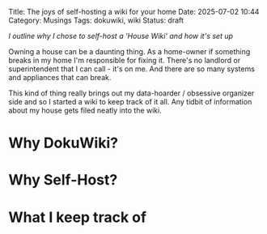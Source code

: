 Title: The joys of self-hosting a wiki for your home
Date: 2025-07-02 10:44
Category: Musings
Tags: dokuwiki, wiki 
Status: draft

*I outline why I chose to self-host a 'House Wiki' and how it's set up*

Owning a house can be a daunting thing. As a home-owner if something breaks in my home I'm responsible for fixing it. There's no landlord or superintendent that I can call - it's on me. And there are so many systems and appliances that can break. 

This kind of thing really brings out my data-hoarder / obsessive organizer side and so I started a wiki to keep track of it all. Any tidbit of information about my house gets filed neatly into the wiki. 



# Why DokuWiki?



# Why Self-Host?


# What I keep track of